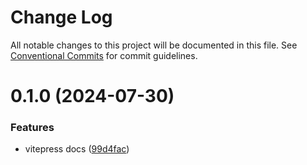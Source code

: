 # Change Log

All notable changes to this project will be documented in this file.
See [Conventional Commits](https://conventionalcommits.org) for commit guidelines.

# 0.1.0 (2024-07-30)


### Features

* vitepress docs ([99d4fac](https://github.com/leoDreamer/llleo/commit/99d4fac7c0485563292a41abbc00c598acec9c61))
